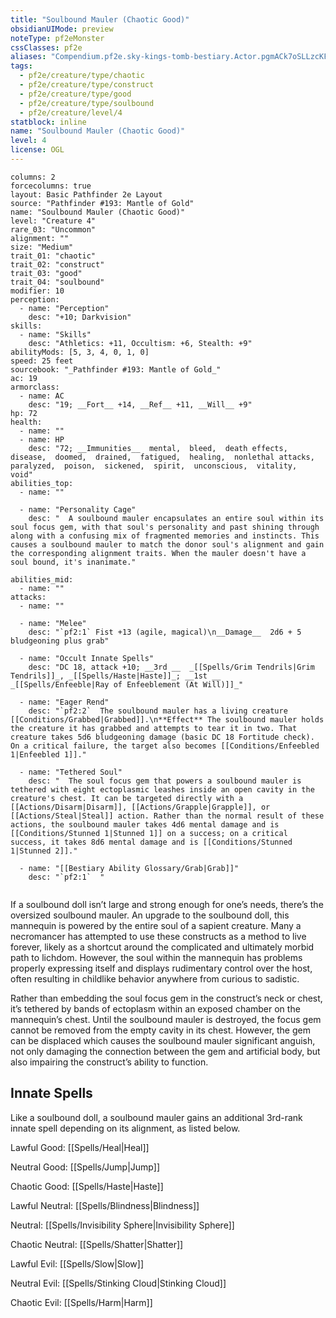 ```yaml
---
title: "Soulbound Mauler (Chaotic Good)"
obsidianUIMode: preview
noteType: pf2eMonster
cssClasses: pf2e
aliases: "Compendium.pf2e.sky-kings-tomb-bestiary.Actor.pgmACk7oSLLzcKFk" 
tags:
  - pf2e/creature/type/chaotic
  - pf2e/creature/type/construct
  - pf2e/creature/type/good
  - pf2e/creature/type/soulbound
  - pf2e/creature/level/4
statblock: inline
name: "Soulbound Mauler (Chaotic Good)"
level: 4
license: OGL
---
```


```statblock
columns: 2
forcecolumns: true
layout: Basic Pathfinder 2e Layout
source: "Pathfinder #193: Mantle of Gold"
name: "Soulbound Mauler (Chaotic Good)"
level: "Creature 4"
rare_03: "Uncommon"
alignment: ""
size: "Medium"
trait_01: "chaotic"
trait_02: "construct"
trait_03: "good"
trait_04: "soulbound"
modifier: 10
perception:
  - name: "Perception"
    desc: "+10; Darkvision"
skills:
  - name: "Skills"
    desc: "Athletics: +11, Occultism: +6, Stealth: +9"
abilityMods: [5, 3, 4, 0, 1, 0]
speed: 25 feet
sourcebook: "_Pathfinder #193: Mantle of Gold_"
ac: 19
armorclass:
  - name: AC
    desc: "19; __Fort__ +14, __Ref__ +11, __Will__ +9"
hp: 72
health:
  - name: ""
  - name: HP
    desc: "72; __Immunities__  mental,  bleed,  death effects,  disease,  doomed,  drained,  fatigued,  healing,  nonlethal attacks,  paralyzed,  poison,  sickened,  spirit,  unconscious,  vitality,  void"
abilities_top:
  - name: ""

  - name: "Personality Cage"
    desc: "  A soulbound mauler encapsulates an entire soul within its soul focus gem, with that soul's personality and past shining through along with a confusing mix of fragmented memories and instincts. This causes a soulbound mauler to match the donor soul's alignment and gain the corresponding alignment traits. When the mauler doesn't have a soul bound, it's inanimate."

abilities_mid:
  - name: ""
attacks:
  - name: ""

  - name: "Melee"
    desc: "`pf2:1` Fist +13 (agile, magical)\n__Damage__  2d6 + 5 bludgeoning plus grab"

  - name: "Occult Innate Spells"
    desc: "DC 18, attack +10; __3rd __  _[[Spells/Grim Tendrils|Grim Tendrils]]_, _[[Spells/Haste|Haste]]_; __1st __  _[[Spells/Enfeeble|Ray of Enfeeblement (At Will)]]_"

  - name: "Eager Rend"
    desc: "`pf2:2`  The soulbound mauler has a living creature [[Conditions/Grabbed|Grabbed]].\n**Effect** The soulbound mauler holds the creature it has grabbed and attempts to tear it in two. That creature takes 5d6 bludgeoning damage (basic DC 18 Fortitude check). On a critical failure, the target also becomes [[Conditions/Enfeebled 1|Enfeebled 1]]."

  - name: "Tethered Soul"
    desc: "  The soul focus gem that powers a soulbound mauler is tethered with eight ectoplasmic leashes inside an open cavity in the creature's chest. It can be targeted directly with a [[Actions/Disarm|Disarm]], [[Actions/Grapple|Grapple]], or [[Actions/Steal|Steal]] action. Rather than the normal result of these actions, the soulbound mauler takes 4d6 mental damage and is [[Conditions/Stunned 1|Stunned 1]] on a success; on a critical success, it takes 8d6 mental damage and is [[Conditions/Stunned 1|Stunned 2]]."

  - name: "[[Bestiary Ability Glossary/Grab|Grab]]"
    desc: "`pf2:1`  "
 
```



If a soulbound doll isn’t large and strong enough for one’s needs, there’s the oversized soulbound mauler. An upgrade to the soulbound doll, this mannequin is powered by the entire soul of a sapient creature. Many a necromancer has attempted to use these constructs as a method to live forever, likely as a shortcut around the complicated and ultimately morbid path to lichdom. However, the soul within the mannequin has problems properly expressing itself and displays rudimentary control over the host, often resulting in childlike behavior anywhere from curious to sadistic.

Rather than embedding the soul focus gem in the construct’s neck or chest, it’s tethered by bands of ectoplasm within an exposed chamber on the mannequin’s chest. Until the soulbound mauler is destroyed, the focus gem cannot be removed from the empty cavity in its chest. However, the gem can be displaced which causes the soulbound mauler significant anguish, not only damaging the connection between the gem and artificial body, but also impairing the construct’s ability to function.

## Innate Spells

Like a soulbound doll, a soulbound mauler gains an additional 3rd-rank innate spell depending on its alignment, as listed below.

Lawful Good: [[Spells/Heal|Heal]]

Neutral Good: [[Spells/Jump|Jump]]

Chaotic Good: [[Spells/Haste|Haste]]

Lawful Neutral: [[Spells/Blindness|Blindness]]

Neutral: [[Spells/Invisibility Sphere|Invisibility Sphere]]

Chaotic Neutral: [[Spells/Shatter|Shatter]]

Lawful Evil: [[Spells/Slow|Slow]]

Neutral Evil: [[Spells/Stinking Cloud|Stinking Cloud]]

Chaotic Evil: [[Spells/Harm|Harm]]
